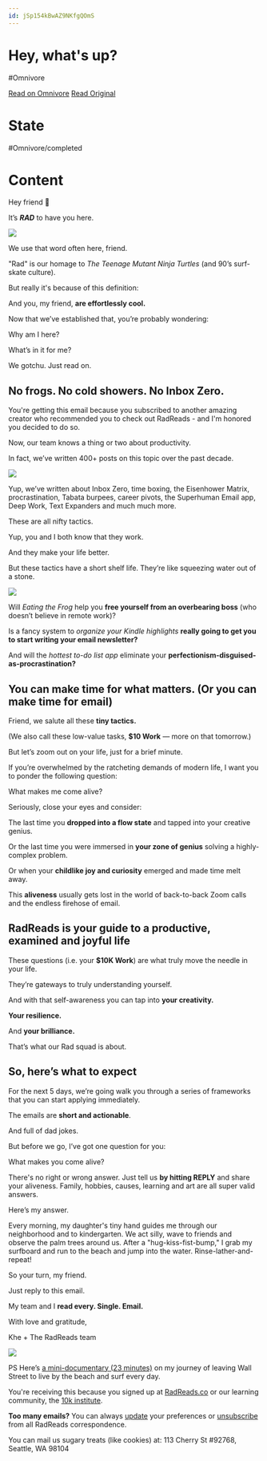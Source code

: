```yaml
---
id: jSp154kBwAZ9NKfgQOmS
---
```


# Hey, what's up?
#Omnivore

[Read on Omnivore](https://omnivore.app/me/hey-what-s-up-189e7754043)
[Read Original](https://omnivore.app/no_url?q=3e492a23-b2b8-4fa2-9ba8-82961df614e3)

# State
#Omnivore/completed

# Content
Hey friend 👋

It’s **_RAD_** to have you here.

![](https://proxy-prod.omnivore-image-cache.app/300x0,s02RyJ5J_cH52KWkywCutNfQTGtNaTOhA8pZmGLSVHjY/https://embed.filekitcdn.com/e/soCyR57pgxv3XZJLXQFY1r/taWn4dpmSgXWHgFvLFdWSc/email)

We use that word often here, friend.

"Rad" is our homage to _The Teenage Mutant Ninja Turtles_ (and 90’s surf-skate culture).

But really it's because of this definition:

And you, my friend, **are effortlessly cool.**

Now that we’ve established that, you’re probably wondering:

Why am I here?

What’s in it for me?

We gotchu. Just read on.

## No frogs. No cold showers. No Inbox Zero.

You're getting this email because you subscribed to another amazing creator who recommended you to check out RadReads - and I'm honored you decided to do so.

Now, our team knows a thing or two about productivity.

In fact, we’ve written 400+ posts on this topic over the past decade.

![](https://proxy-prod.omnivore-image-cache.app/800x0,snRjx3ahGvjzmxJ0TovckNmaq2_mce9X8ExuMd7f4gDY/https://embed.filekitcdn.com/e/soCyR57pgxv3XZJLXQFY1r/dnwHNjYfY8UAdGAXkJDVHD/email)

Yup, we’ve written about Inbox Zero, time boxing, the Eisenhower Matrix, procrastination, Tabata burpees, career pivots, the Superhuman Email app, Deep Work, Text Expanders and much much more.

These are all nifty tactics.

Yup, you and I both know that they work.

And they make your life better.

But these tactics have a short shelf life. They’re like squeezing water out of a stone.

![](https://proxy-prod.omnivore-image-cache.app/400x0,sawNPlJPu_6qaDKK43G8_J6CyYlD1zIwT1o2Fv2ITshI/https://embed.filekitcdn.com/e/soCyR57pgxv3XZJLXQFY1r/t8AJ2E182gBxmN9nXQvrsP/email)

Will _Eating the Frog_ help you **free yourself from an overbearing boss** (who doesn’t believe in remote work)?

Is a fancy system to _organize your Kindle highlights_ **really going to get you to start writing your email newsletter?**

And will the _hottest to-do list app_ eliminate your **perfectionism-disguised-as-procrastination?**

## You can make time for what matters. (Or you can make time for email)

Friend, we salute all these **tiny tactics.**

(We also call these low-value tasks, **$10 Work** — more on that tomorrow.)

But let’s zoom out on your life, just for a brief minute.

If you’re overwhelmed by the ratcheting demands of modern life, I want you to ponder the following question:

What makes me come alive?

Seriously, close your eyes and consider:

The last time you **dropped into a flow state** and tapped into your creative genius.

Or the last time you were immersed in **your zone of genius** solving a highly-complex problem.

Or when your **childlike joy and curiosity** emerged and made time melt away.

This **aliveness** usually gets lost in the world of back-to-back Zoom calls and the endless firehose of email.

## RadReads is your guide to a productive, examined and joyful life

These questions (i.e. your **$10K Work**) are what truly move the needle in your life.

They’re gateways to truly understanding yourself.

And with that self-awareness you can tap into **your creativity.**

**Your resilience.**

And **your brilliance.**

That’s what our Rad squad is about.

## So, here’s what to expect

For the next 5 days, we’re going walk you through a series of frameworks that you can start applying immediately.

The emails are **short and actionable**.

And full of dad jokes.

But before we go, I’ve got one question for you:

What makes you come alive?

There's no right or wrong answer. Just tell us **by hitting REPLY** and share your aliveness. Family, hobbies, causes, learning and art are all super valid answers.

Here’s my answer.

Every morning, my daughter's tiny hand guides me through our neighborhood and to kindergarten. We act silly, wave to friends and observe the palm trees around us. After a "hug-kiss-fist-bump," I grab my surfboard and run to the beach and jump into the water. Rinse-lather-and-repeat!

So your turn, my friend.

Just reply to this email.

My team and I **read every. Single. Email.**

With love and gratitude,

Khe + The RadReads team

![](https://proxy-prod.omnivore-image-cache.app/150x0,sgUAljNYvXa5gB9ZgMbtDEQw4z47jEkdrna7EewcI86Y/https://embed.filekitcdn.com/e/soCyR57pgxv3XZJLXQFY1r/3QrZRdmdpquCWhKhKYBCfN/email)

PS Here’s [a mini-documentary (23 minutes)](https://click.convertkit-mail.com/qdur4n9rzqa8uwp5eoilhnqnnrkk/25h2hoh7k65z94t8/aHR0cHM6Ly95b3V0dS5iZS8tbl9IbERSUVhJOA==) on my journey of leaving Wall Street to live by the beach and surf every day.

You're receiving this because you signed up at [RadReads.co](https://click.convertkit-mail.com/qdur4n9rzqa8uwp5eoilhnqnnrkk/qvh8h7h89zx5wntg/aHR0cHM6Ly9yYWRyZWFkcy5jbw==) or our learning community, the [10k institute](https://click.convertkit-mail.com/qdur4n9rzqa8uwp5eoilhnqnnrkk/g3hnh5he4rv59xs3/aHR0cDovLzEway5yYWRyZWFkcy5jbw==). 

**Too many emails?** You can always [update](https://preferences.convertkit-mail.com/qdur4n9rzqa8uwp5eoilhnqnnrkk) your preferences or [unsubscribe](https://unsubscribe.convertkit-mail.com/qdur4n9rzqa8uwp5eoilhnqnnrkk) from all RadReads correspondence. 

You can mail us sugary treats (like cookies) at: 113 Cherry St #92768, Seattle, WA 98104

